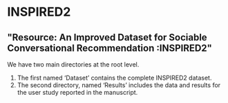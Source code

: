# INSPIRED2

## "Resource: An Improved Dataset for Sociable Conversational Recommendation :INSPIRED2"

We have two main directories at the root level.

1. The first named ‘Dataset’ contains the complete INSPIRED2 dataset. 
2. The second directory, named ‘Results’ includes the data and results for the user study reported in the manuscript.

